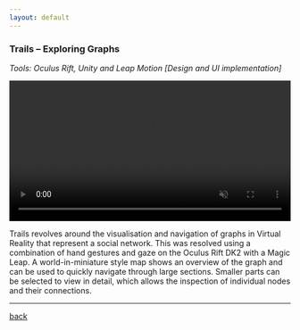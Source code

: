 ```yaml
---
layout: default
---
```


### Trails – Exploring Graphs
_Tools: Oculus Rift, Unity and Leap Motion [Design and UI implementation]_

<video width="100%" controls muted>  <source src="/assets/videos/GraphLeap.mp4" type="video/mp4"></video>

Trails revolves around the visualisation and navigation of graphs in Virtual Reality that represent a social network. This was resolved using a combination of hand gestures and gaze on the Oculus Rift DK2 with a Magic Leap. A world-in-miniature style map shows an overview of the graph and can be used to quickly navigate through large sections. Smaller parts can be selected to view in detail, which allows the inspection of individual nodes and their connections. 

***

[back](./)
